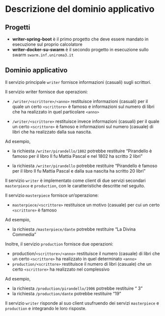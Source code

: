 # Descrizione del dominio applicativo

## Progetti

* **writer-spring-boot** è il primo progetto che deve essere mandato in esecuzione sul proprio calcolatore
* **writer-docker-su-swarm** è il secondo progetto in esecuzione sullo swarm `swarm.inf.uniroma3.it`

## Dominio applicativo

Il servizio principale `writer` fornisce informazioni (casuali) sugli scrittori.

Il servizio writer fornisce due operazioni:
* `/writer/<scrittore>/<anno>` restituisce informazioni (casuali) per il quale un certo `<scrittore>` è
famoso e informazioni sul numero di libri che ha realizzato in quel particolare `<anno>`

* `/writer/<scrittore>` restituisce invece informazioni (casuali) per il quale un certo `<scrittore>` è
famoso e informazioni sul numero (casuale) di libri che ha realizzato dalla sua nascita.

Ad esempio,
* la richiesta `/writer/pirandello/1802` potrebbe restituire “Pirandello è famoso per il libro Il fu
Mattia Pascal e nel 1802 ha scritto 2 libri”

* la richiesta `/writer/pirandello` potrebbe restituire “Pirandello è famoso per il libro Il fu Mattia Pascal e dalla sua nascita ha scritto 20 libri”

Il servizio `writer` è implementato come client di due servizi secondari `masterpiece` e `production`, con le caratteristiche
descritte nel seguito.

Il servizio `masterpiece` fornisce un’operazione:
* `masterpiece/<scrittore>` restituisce un motivo (casuale) per cui un certo `<scrittore>` è famoso

Ad esempio,
* la richiesta `/masterpiece/dante` potrebbe restituire “La Divina Commedia”

Inoltre, il servizio `production` fornisce due operazioni:

* production/`<scrittore>/<anno>` restituisce il numero (casuale) di libri che un certo `<scrittore>` ha
realizzato in quel determinato `<anno>`
* `production/<scrittore>` restituisce il numero di libri (casuale) che un certo `<scrittore>` ha realizzato nel complessivo

Ad esempio,
* la richiesta `/production/pirandello/1906` potrebbe restituire “ 3”
* la richiesta `/production/dante` potrebbe restituire “19”

Il servizio `writer` risponde al suo client usufruendo dei servizi `masterpiece` e `production` e integrando le loro risposte.



